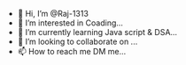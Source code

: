 - 👋 Hi, I’m @Raj-1313
- 👀 I’m interested in Coading...
- 🌱 I’m currently learning Java script & DSA...
- 💞️ I’m looking to collaborate on ...
- 📫 How to reach me DM me...

<!---
Raj-1313/Raj-1313 is a ✨ special ✨ repository because its `README.md` (this file) appears on your GitHub profile.
You can click the Preview link to take a look at your changes.
--->
